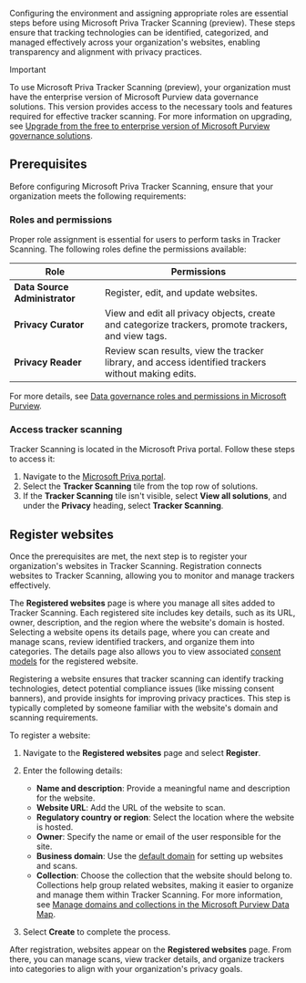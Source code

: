 Configuring the environment and assigning appropriate roles are essential steps before using Microsoft Priva Tracker Scanning (preview). These steps ensure that tracking technologies can be identified, categorized, and managed effectively across your organization's websites, enabling transparency and alignment with privacy practices.

> [!IMPORTANT]
> To use Microsoft Priva Tracker Scanning (preview), your organization must have the enterprise version of Microsoft Purview data governance solutions. This version provides access to the necessary tools and features required for effective tracker scanning. For more information on upgrading, see [Upgrade from the free to enterprise version of Microsoft Purview governance solutions](/purview/upgrade).

## Prerequisites

Before configuring Microsoft Priva Tracker Scanning, ensure that your organization meets the following requirements:

### Roles and permissions

Proper role assignment is essential for users to perform tasks in Tracker Scanning. The following roles define the permissions available:

| Role | Permissions |
|-----|-----|
| **Data Source Administrator** | Register, edit, and update websites. |
| **Privacy Curator** | View and edit all privacy objects, create and categorize trackers, promote trackers, and view tags. |
| **Privacy Reader** | Review scan results, view the tracker library, and access identified trackers without making edits. |

For more details, see [Data governance roles and permissions in Microsoft Purview](/purview/data-governance-roles-permissions).

### Access tracker scanning

Tracker Scanning is located in the Microsoft Priva portal. Follow these steps to access it:

1. Navigate to the [Microsoft Priva portal](https://purview.microsoft.com/priva).
1. Select the **Tracker Scanning** tile from the top row of solutions.
1. If the **Tracker Scanning** tile isn't visible, select **View all solutions**, and under the **Privacy** heading, select **Tracker Scanning**.

## Register websites

Once the prerequisites are met, the next step is to register your organization's websites in Tracker Scanning. Registration connects websites to Tracker Scanning, allowing you to monitor and manage trackers effectively.

The **Registered websites** page is where you manage all sites added to Tracker Scanning. Each registered site includes key details, such as its URL, owner, description, and the region where the website's domain is hosted. Selecting a website opens its details page, where you can create and manage scans, review identified trackers, and organize them into categories. The details page also allows you to view associated [consent models](/privacy/priva/consent-management-create) for the registered website.

Registering a website ensures that tracker scanning can identify tracking technologies, detect potential compliance issues (like missing consent banners), and provide insights for improving privacy practices. This step is typically completed by someone familiar with the website's domain and scanning requirements.

To register a website:

1. Navigate to the **Registered websites** page and select **Register**.
1. Enter the following details:
   - **Name and description**: Provide a meaningful name and description for the website.
   - **Website URL**: Add the URL of the website to scan.
   - **Regulatory country or region**: Select the location where the website is hosted.
   - **Owner**: Specify the name or email of the user responsible for the site.
   - **Business domain**: Use the [default domain](/purview/concept-domains) for setting up websites and scans.
   - **Collection**: Choose the collection that the website should belong to. Collections help group related websites, making it easier to organize and manage them within Tracker Scanning. For more information, see [Manage domains and collections in the Microsoft Purview Data Map](/purview/how-to-create-and-manage-domains-collections).

1. Select **Create** to complete the process.

After registration, websites appear on the **Registered websites** page. From there, you can manage scans, view tracker details, and organize trackers into categories to align with your organization's privacy goals.
